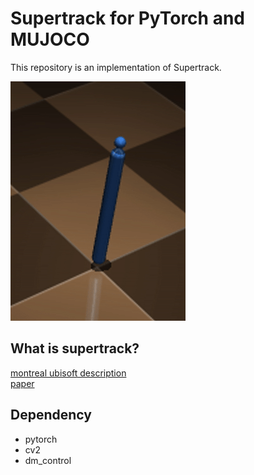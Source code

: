 
# Supertrack for PyTorch and MUJOCO
This repository is an implementation of Supertrack.  

<img src="Animation/test.gif" alt="test"/>

## What is supertrack?
[montreal ubisoft description](https://montreal.ubisoft.com/en/supertrack-motion-tracking-for-physically-simulated-characters-using-supervised-learning/)  
[paper](https://doi.org/10.1145/3478513.3480527)

## Dependency
- pytorch
- cv2
- dm_control
